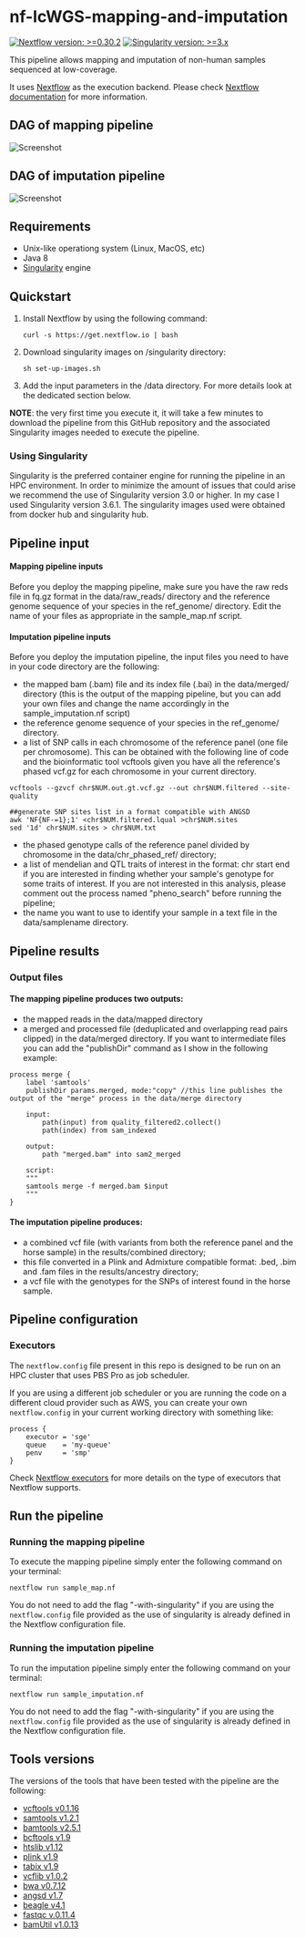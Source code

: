 # nf-lcWGS-mapping-and-imputation

[![Nextflow version: >=0.30.2](https://img.shields.io/badge/nextflow-%E2%89%A50.30.2-brightgreen.svg)](http://nextflow.io)
[![Singularity version: >=3.x](https://img.shields.io/badge/singularity-3.x-blue.svg)](http://sylabs.io/singularity)

This pipeline allows mapping and imputation of non-human samples sequenced at low-coverage.

It uses [Nextflow](http://www.nextflow.io) as the execution backend. Please check [Nextflow documentation](http://www.nextflow.io/docs/latest/index.html) for more information.

## DAG of mapping pipeline
![Screenshot](dag/mapping.png)

## DAG of imputation pipeline
![Screenshot](dag/imputation.png)

## Requirements

- Unix-like operationg system (Linux, MacOS, etc)
- Java 8
- [Singularity](http://singularity.lbl.gov) engine

## Quickstart

1. Install Nextflow by using the following command:

    ```
    curl -s https://get.nextflow.io | bash
    ```

2. Download singularity images on /singularity directory:

    ```
    sh set-up-images.sh
    ```
3. Add the input parameters in the /data directory. For more details look at the dedicated section below. 

**NOTE**: the very first time you execute it, it will take a few minutes to download the pipeline from this GitHub repository and the associated Singularity images needed to execute the pipeline.

### Using Singularity

Singularity is the preferred container engine for running the pipeline in an HPC environment. In order to minimize the amount of issues that could arise we recommend the use of Singularity version 3.0 or higher. In my case I used Singularity version 3.6.1. The singularity images used were obtained from docker hub and singularity hub.

## Pipeline input
#### Mapping pipeline inputs
Before you deploy the mapping pipeline, make sure you have the raw reds file in fq.gz format in the data/raw_reads/ directory and the reference genome sequence of your species in the ref_genome/ directory. Edit the name of your files as appropriate in the sample_map.nf script. 

#### Imputation pipeline inputs
Before you deploy the imputation pipeline, the input files you need to have in your code directory are the following:
* the mapped bam (.bam) file and its index file (.bai) in the data/merged/ directory (this is the output of the mapping pipeline, but you can add your own files and change the name accordingly in the sample_imputation.nf script)
* the reference genome sequence of your species in the ref_genome/ directory.
* a list of SNP calls in each chromosome of the reference panel (one file per chromosome). This can be obtained with the following line of code and the bioinformatic tool vcftools given you have all the reference's phased vcf.gz for each chromosome in your current directory. 

```
vcftools --gzvcf chr$NUM.out.gt.vcf.gz --out chr$NUM.filtered --site-quality

##generate SNP sites list in a format compatible with ANGSD
awk 'NF{NF-=1};1' <chr$NUM.filtered.lqual >chr$NUM.sites
sed '1d' chr$NUM.sites > chr$NUM.txt

```
* the phased genotype calls of the reference panel divided by chromosome in the data/chr_phased_ref/ directory;
* a list of mendelian and QTL traits of interest in the format: chr start end if you are interested in finding whether your sample's genotype for some traits of interest. If you are not interested in this analysis, please comment out the process named "pheno_search" before running the pipeline;
* the name you want to use to identify your sample in a text file in the data/samplename directory.

## Pipeline results
### Output files

#### The mapping pipeline produces two outputs: 
* the mapped reads in the data/mapped directory
* a merged and processed file (deduplicated and overlapping read pairs clipped) in the data/merged directory. If you want to intermediate files you can add the "publishDir" command as I show in the following example:

```
process	merge { 
    label 'samtools'
    publishDir params.merged, mode:"copy" //this line publishes the output of the "merge" process in the data/merge directory

    input:
        path(input) from quality_filtered2.collect()
        path(index) from sam_indexed

    output:
        path "merged.bam" into sam2_merged     

    script:
    """
    samtools merge -f merged.bam $input                                                                                      
    """
}
```

#### The imputation pipeline produces:
* a combined vcf file (with variants from both the reference panel and the horse sample) in the results/combined directory;
* this file converted in a Plink and Admixture compatible format: .bed, .bim and .fam files in the results/ancestry directory; 
* a vcf file with the genotypes for the SNPs of interest found in the horse sample. 

## Pipeline configuration

### Executors

The `nextflow.config` file present in this repo is designed to be run on an HPC cluster that uses PBS Pro as job scheduler.

If you are using a different job scheduler or you are running the code on a different cloud provider such as AWS, you can create your own `nextflow.config` in your current working directory with something like:

```
process {
    executor = 'sge'
    queue    = 'my-queue'
    penv     = 'smp'
}
```
Check [Nextflow executors](https://www.nextflow.io/docs/latest/executor.html) for more details on the type of executors that Nextflow supports.

## Run the pipeline
### Running the mapping pipeline
To execute the mapping pipeline simply enter the following command on your terminal:

```
nextflow run sample_map.nf
```
You do not need to add the flag "-with-singularity" if you are using the `nextflow.config` file provided as the use of singularity is already defined in the Nextflow configuration file.

### Running the imputation pipeline
To run the imputation pipeline simply enter the following command on your terminal:

```
nextflow run sample_imputation.nf
```
You do not need to add the flag "-with-singularity" if you are using the `nextflow.config` file provided as the use of singularity is already defined in the Nextflow configuration file.

##  Tools versions

The versions of the tools that have been tested with the pipeline are the following:

- [vcftools v0.1.16](https://github.com/vcftools/vcftools/releases/tag/v0.1.16)
- [samtools v1.2.1](https://github.com/samtools/samtools/releases/tag/1.2.1)
- [bamtools v2.5.1](https://github.com/pezmaster31/bamtools/releases/tag/v2.5.1)
- [bcftools v1.9](https://github.com/samtools/bcftools/releases/tag/1.9)
- [htslib v1.12](https://github.com/samtools/htslib/releases/tag/1.12)
- [plink v1.9](https://github.com/singemanator/MGL804-PLINK1.9)
- [tabix v1.9](https://github.com/samtools/tabix)
- [vcflib v1.0.2](https://github.com/vcflib/vcflib/tree/v1.0.2)
- [bwa v0.7.12](https://github.com/lh3/bwa/releases/tag/0.7.12)
- [angsd v1.7](https://github.com/ANGSD/angsd)
- [beagle v4.1](https://faculty.washington.edu/browning/beagle/b4_1.html)
- [fastqc v.0.11.4](https://github.com/s-andrews/FastQC)
- [bamUtil v1.0.13](https://github.com/statgen/bamUtil/releases/tag/v1.0.13)